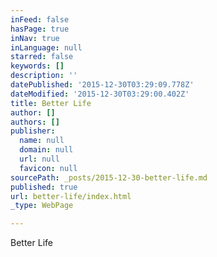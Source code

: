 ```yaml
---
inFeed: false
hasPage: true
inNav: true
inLanguage: null
starred: false
keywords: []
description: ''
datePublished: '2015-12-30T03:29:09.778Z'
dateModified: '2015-12-30T03:29:00.402Z'
title: Better Life
author: []
authors: []
publisher:
  name: null
  domain: null
  url: null
  favicon: null
sourcePath: _posts/2015-12-30-better-life.md
published: true
url: better-life/index.html
_type: WebPage

---
```

Better Life